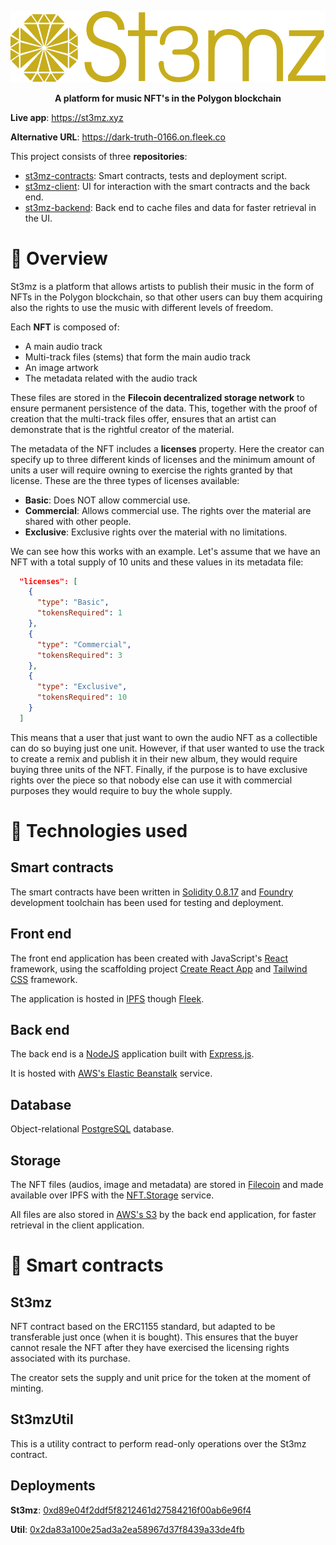 <p align="center">
  <img src="/profile/images/logo_full.png" title="logo" width="600">
</p>

<p align="center">
  <b>A platform for music NFT's in the Polygon blockchain</b>
</p>

**Live app**: https://st3mz.xyz

**Alternative URL**: https://dark-truth-0166.on.fleek.co

This project consists of three **repositories**:

- [st3mz-contracts](https://github.com/St3mz-dApp/st3mz-contracts): Smart contracts, tests and deployment script.
- [st3mz-client](https://github.com/St3mz-dApp/st3mz-client): UI for interaction with the smart contracts and the back end.
- [st3mz-backend](https://github.com/St3mz-dApp/st3mz-backend): Back end to cache files and data for faster retrieval in the UI.

# 👀 Overview

St3mz is a platform that allows artists to publish their music in the form of NFTs in the Polygon blockchain, so that other users can buy them acquiring also the rights to use the music with different levels of freedom.

Each **NFT** is composed of:

- A main audio track
- Multi-track files (stems) that form the main audio track
- An image artwork
- The metadata related with the audio track

These files are stored in the **Filecoin decentralized storage network** to ensure permanent persistence of the data. This, together with the proof of creation that the multi-track files offer, ensures that an artist can demonstrate that is the rightful creator of the material.

The metadata of the NFT includes a **licenses** property. Here the creator can specify up to three different kinds of licenses and the minimum amount of units a user will require owning to exercise the rights granted by that license. These are the three types of licenses available:

- **Basic**: Does NOT allow commercial use.
- **Commercial**: Allows commercial use. The rights over the material are shared
  with other people.
- **Exclusive**: Exclusive rights over the material with no limitations.

We can see how this works with an example. Let's assume that we have an NFT with a total supply of 10 units and these values in its metadata file:

```json
  "licenses": [
    {
      "type": "Basic",
      "tokensRequired": 1
    },
    {
      "type": "Commercial",
      "tokensRequired": 3
    },
    {
      "type": "Exclusive",
      "tokensRequired": 10
    }
  ]
```

This means that a user that just want to own the audio NFT as a collectible can do so buying just one unit. However, if that user wanted to use the track to create a remix and publish it in their new album, they would require buying three units of the NFT. Finally, if the purpose is to have exclusive rights over the piece so that nobody else can use it with commercial purposes they would require to buy the whole supply.

# 🔧 Technologies used

## Smart contracts

The smart contracts have been written in [Solidity 0.8.17](https://docs.soliditylang.org/en/v0.8.17/) and [Foundry](https://book.getfoundry.sh/) development toolchain has been used for testing and deployment.

## Front end

The front end application has been created with JavaScript's [React](https://reactjs.org/) framework, using the scaffolding project [Create React App](https://create-react-app.dev/) and [Tailwind CSS](https://tailwindcss.com/) framework.

The application is hosted in [IPFS](https://ipfs.tech/) though [Fleek](https://fleek.co/).

## Back end

The back end is a [NodeJS](https://nodejs.org/) application built with [Express.js](https://expressjs.com/).

It is hosted with [AWS's Elastic Beanstalk](https://aws.amazon.com/elasticbeanstalk/) service.

## Database

Object-relational [PostgreSQL](https://www.postgresql.org/) database.

## Storage

The NFT files (audios, image and metadata) are stored in [Filecoin](https://filecoin.io/) and made available over IPFS with the [NFT.Storage](https://nft.storage/) service.

All files are also stored in [AWS's S3](https://aws.amazon.com/s3/) by the back end application, for faster retrieval in the client application.

# 📃 Smart contracts

## St3mz

NFT contract based on the ERC1155 standard, but adapted to be transferable just once (when it is bought). This ensures that the buyer cannot resale the NFT after they have exercised the licensing rights associated with its purchase.

The creator sets the supply and unit price for the token at the moment of minting.

## St3mzUtil

This is a utility contract to perform read-only operations over the St3mz contract.

## Deployments

**St3mz**: [0xd89e04f2ddf5f8212461d27584216f00ab6e96f4](https://polygonscan.com/address/0xd89e04f2ddf5f8212461d27584216f00ab6e96f4#code)

**Util**: [0x2da83a100e25ad3a2ea58967d37f8439a33de4fb](https://polygonscan.com/address/0x2da83a100e25ad3a2ea58967d37f8439a33de4fb#code)
